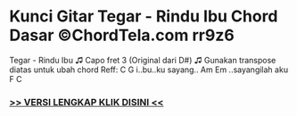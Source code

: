 
 # Kunci Gitar Tegar - Rindu Ibu Chord Dasar ©ChordTela.com rr9z6


Tegar - Rindu Ibu ♫ Capo fret 3 (Original dari D#) ♫ Gunakan transpose diatas untuk ubah chord Reff: C G i..bu..ku sayang.. Am Em ..sayangilah aku F C

###  <a href="https://shortlighzx.web.app?sq=Kunci Gitar Tegar - Rindu Ibu Chord Dasar ©ChordTela.com"> >> VERSI LENGKAP KLIK DISINI << </a>
